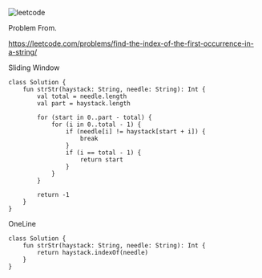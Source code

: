 ![leetcode](https://user-images.githubusercontent.com/77060863/222603661-73f18b70-5321-4c08-9558-3fdae763b043.PNG)

Problem From.

https://leetcode.com/problems/find-the-index-of-the-first-occurrence-in-a-string/

Sliding Window

```
class Solution {
    fun strStr(haystack: String, needle: String): Int {
        val total = needle.length
        val part = haystack.length

        for (start in 0..part - total) {
            for (i in 0..total - 1) {
                if (needle[i] != haystack[start + i]) {
                    break
                }
                if (i == total - 1) {
                    return start
                }
            }
        }

        return -1
    }
}
```

OneLine

```
class Solution {
    fun strStr(haystack: String, needle: String): Int {
        return haystack.indexOf(needle)
    }
}
```

